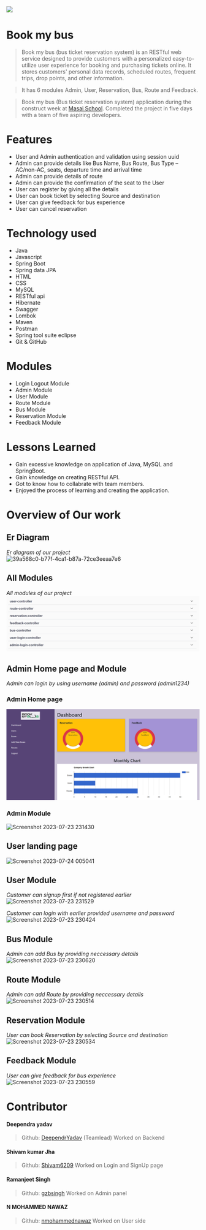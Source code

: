 <img src = "https://bookmybus.co.in/themes/default/admin/assets/upload/logos/logo1-removebg-new.png" />
  
# Book my bus

> Book my bus (bus ticket reservation system) is an RESTful web service designed to provide customers with a personalized easy-to-utilize user experience for booking and purchasing tickets online. It stores customers' personal data records, scheduled routes, frequent trips, drop points, and other information.

> It has 6 modules Admin, User, Reservation, Bus, Route and Feedback.

> Book my bus (Bus ticket reservation system) application during the construct week at [Masai School](https://masaischool.com/). Completed the project in five days with a team of five aspiring developers.

# Features

- User and Admin authentication and validation using session uuid
- Admin can provide details like Bus Name, Bus Route, Bus Type –AC/non-AC, seats, departure time and arrival time
- Admin can provide details of route
- Admin can provide the confirmation of the seat to the User
- User can register by giving all the details
- User can book ticket by selecting Source and destination
- User can give feedback for bus experience
- User can cancel reservation

# Technology used 

- Java
- Javascript
- Spring Boot
- Spring data JPA
- HTML
- CSS
- MySQL
- RESTful api
- Hibernate
- Swagger
- Lombok
- Maven
- Postman
- Spring tool suite eclipse
- Git & GitHub

# Modules

- Login Logout Module
- Admin Module
- User Module
- Route Module
- Bus Module
- Reservation Module
- Feedback Module

# Lessons Learned

- Gain excessive knowledge on application of Java, MySQL and SpringBoot.
- Gain knowledge on creating RESTful API.
- Got to know how to collabrate with team members.
- Enjoyed the process of learning and creating the application.

# Overview of Our work

## **Er Diagram** 
*Er diagram of our project*
</br>
![39a568c0-b77f-4ca1-b87a-72ce3eeaa7e6](https://github.com/DeependrYadav/honest-wing-5796/assets/121309012/9c8bb70a-5f68-4210-8a88-d8796f8e165c)

## **All Modules** 
*All modules of our project*
</br>
![All Modules](./images/all_controller.png)


## **Admin Home page and Module** 
*Admin can login by using username (admin) and password (admin1234)*
### Admin Home page
![Admin Panel](./images/admin_panel.png)
</br>
### Admin Module
![Screenshot 2023-07-23 231430](https://github.com/DeependrYadav/honest-wing-5796/assets/121309012/769f3ab9-f0c0-471f-b3bf-8b635940bdd8)
</br>

## **User landing page**
![Screenshot 2023-07-24 005041](https://github.com/DeependrYadav/honest-wing-5796/assets/121309012/d2e58fb4-a7ed-4554-9989-7c7d9723995f)

## **User Module**
*Customer can signup first if not registered earlier*
</br>
![Screenshot 2023-07-23 231529](https://github.com/DeependrYadav/honest-wing-5796/assets/121309012/32f62e58-51fc-4725-9bd6-90c77f853de2)

*Customer can login with earlier provided username and password*
</br>
![Screenshot 2023-07-23 230424](https://github.com/DeependrYadav/honest-wing-5796/assets/121309012/da8cb5e2-616f-4294-a5c2-f55853cf28eb)

## **Bus Module** 
*Admin can add Bus by providing neccessary details*
</br>
![Screenshot 2023-07-23 230620](https://github.com/DeependrYadav/honest-wing-5796/assets/121309012/6443f399-696f-45bc-8be9-877490633c47)

## **Route Module**
*Admin can add Route by providing neccessary details*
</br>
![Screenshot 2023-07-23 230514](https://github.com/DeependrYadav/honest-wing-5796/assets/121309012/abafa311-7b93-42de-bd8f-9011bd88e8ba)

## **Reservation Module**
*User can book Reservation by selecting Source and destination*
</br>
![Screenshot 2023-07-23 230534](https://github.com/DeependrYadav/honest-wing-5796/assets/121309012/bd23d53e-a2d3-4b31-9aea-8c61f7ef2cb6)

## **Feedback Module**
*User can give feedback for bus experience*
</br>
![Screenshot 2023-07-23 230559](https://github.com/DeependrYadav/honest-wing-5796/assets/121309012/097301e3-a2be-4718-a538-3f6ae1537c82)

# Contributor

#### Deependra yadav
> Github: [DeependrYadav](https://github.com/DeependrYadav) 
(Teamlead)
Worked on Backend

#### Shivam kumar Jha
> Github: [Shivam6209](https://github.com/Shivam6209)
Worked on Login and SignUp page


#### Ramanjeet Singh
> Github: [gzbsingh](https://github.com/gzbsingh)
Worked on Admin panel


#### N MOHAMMED NAWAZ
> Github: [nmohammednawaz](https://github.com/nmohammednawaz)
Worked on User side




